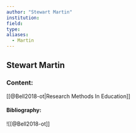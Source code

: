```yaml
---
author: "Stewart Martin"
institution:
field:
type:
aliases:
  - Martin
---
```


## Stewart Martin

### Content:
[[@Bell2018-ot|Research Methods In Education]]

#### Bibliography:

![[@Bell2018-ot]]